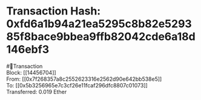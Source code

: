 
Transaction Hash: 0xfd6a1b94a21ea5295c8b82e529385f8bace9bbea9ffb82042cde6a18d146ebf3
====================================================================================
  
#💸Transaction  
Block: [[14456704]]  
From: [[0x7f268357a8c2552623316e2562d90e642bb538e5]]  
To: [[0x5b3256965e7c3cf26e11fcaf296dfc8807c01073]]  
Transferred: 0.019 Ether